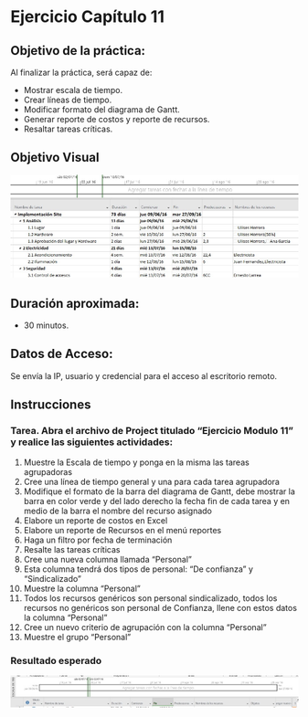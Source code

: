 # Ejercicio Capítulo 11

## Objetivo de la práctica:
Al finalizar la práctica, será capaz de:
- Mostrar escala de tiempo.
- Crear líneas de tiempo.
- Modificar formato del diagrama de Gantt.
- Generar reporte de costos y reporte de recursos.
- Resaltar tareas críticas.

## Objetivo Visual 

![diagrama1](../images/11.1.jpg)

## Duración aproximada:
- 30 minutos.

## Datos de Acceso:
Se envía la IP, usuario y credencial para el acceso al escritorio remoto.

## Instrucciones 
<!-- Proporciona pasos detallados sobre cómo configurar y administrar sistemas, implementar soluciones de software, realizar pruebas de seguridad, o cualquier otro escenario práctico relevante para el campo de la tecnología de la información -->
### Tarea. Abra el archivo de Project titulado “Ejercicio Modulo 11” y realice las siguientes actividades:
1.	Muestre la Escala de tiempo y ponga en la misma las tareas agrupadoras
2.	Cree una línea de tiempo general y una para cada tarea agrupadora
3.	Modifique el formato de la barra del diagrama de Gantt, debe mostrar la barra en color verde y del lado derecho la fecha fin de cada tarea y en medio de la barra el nombre del recurso asignado
4.	Elabore un reporte de costos en Excel
5.	Elabore un reporte de Recursos en el menú reportes
6.	Haga un filtro por fecha de terminación
7.	Resalte las tareas críticas
8.	Cree una nueva columna llamada “Personal”
9.	Esta columna tendrá dos tipos de personal: “De confianza” y “Sindicalizado”
10.	Muestre la columna “Personal”
11.	Todos los recursos genéricos son personal sindicalizado, todos los recursos no genéricos son personal de Confianza, llene con estos datos la columna “Personal”
12.	Cree un nuevo criterio de agrupación con la columna “Personal”
13.	Muestre el grupo “Personal”

### Resultado esperado

![imagen resultado](../images/11.2.jpg)
